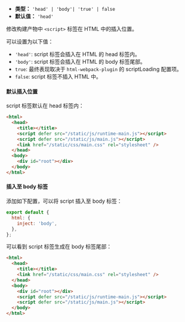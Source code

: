 - **类型：** `'head' | 'body'| 'true' | false`
- **默认值：** `'head'`

修改构建产物中 `<script>` 标签在 HTML 中的插入位置。

可以设置为以下值：

- `'head'`: script 标签会插入在 HTML 的 head 标签内。
- `'body'`: script 标签会插入在 HTML 的 body 标签尾部。
- `true`: 最终表现取决于 `html-webpack-plugin` 的 scriptLoading 配置项。
- `false`: script 标签不插入 HTML 中。

#### 默认插入位置

script 标签默认在 head 标签内：

```html
<html>
  <head>
    <title></title>
    <script defer src="/static/js/runtime-main.js"></script>
    <script defer src="/static/js/main.js"></script>
    <link href="/static/css/main.css" rel="stylesheet" />
  </head>
  <body>
    <div id="root"></div>
  </body>
</html>
```

#### 插入至 body 标签

添加如下配置，可以将 script 插入至 body 标签：

```js
export default {
  html: {
    inject: 'body',
  },
};
```

可以看到 script 标签生成在 body 标签尾部：

```html
<html>
  <head>
    <title></title>
    <link href="/static/css/main.css" rel="stylesheet" />
  </head>
  <body>
    <div id="root"></div>
    <script defer src="/static/js/runtime-main.js"></script>
    <script defer src="/static/js/main.js"></script>
  </body>
</html>
```
